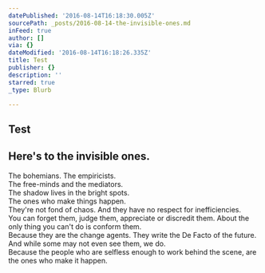 ```yaml
---
datePublished: '2016-08-14T16:18:30.005Z'
sourcePath: _posts/2016-08-14-the-invisible-ones.md
inFeed: true
author: []
via: {}
dateModified: '2016-08-14T16:18:26.335Z'
title: Test
publisher: {}
description: ''
starred: true
_type: Blurb

---
```

## Test

## Here's to the invisible ones.  
The bohemians. The empiricists.   
The free-minds and the mediators.   
The shadow lives in the bright spots.   
The ones who make things happen.   
They're not fond of chaos. And they have no respect for inefficiencies.   
You can forget them, judge them, appreciate or discredit them. About the only thing you can't do is conform them.   
Because they are the change agents. They write the De Facto of the future.   
And while some may not even see them, we do.   
Because the people who are selfless enough to work behind the scene, are the ones who make it happen.
